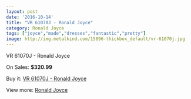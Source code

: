```yaml
---
layout: post
date: '2016-10-14'
title: "VR 61070J - Ronald Joyce"
category: Ronald Joyce
tags: ["joyce","made","dresses","fantastic","pretty"]
image: http://img.metalkind.com/15896-thickbox_default/vr-61070j.jpg
---
```

VR 61070J - Ronald Joyce

On Sales: **$320.99**
<a href="https://www.metalkind.com/en/ronald-joyce/6760-vr-61070j.html"><amp-img layout="responsive" width="600" height="600" src="//img.metalkind.com/15896-thickbox_default/vr-61070j.jpg" alt="VR 61070J - Ronald Joyce 0" /></a>

Buy it: [VR 61070J - Ronald Joyce](https://www.metalkind.com/en/ronald-joyce/6760-vr-61070j.html "VR 61070J - Ronald Joyce")

View more: [Ronald Joyce](https://www.metalkind.com/en/110-ronald-joyce "Ronald Joyce")